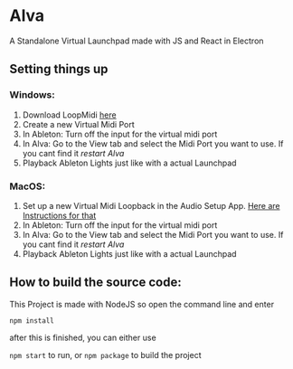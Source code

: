 # Alva
A Standalone Virtual Launchpad made with JS and React in Electron

## Setting things up

### Windows:

1. Download LoopMidi [here](https://www.tobias-erichsen.de/software/loopmidi.html)
2. Create a new Virtual Midi Port
3. In Ableton: Turn off the input for the virtual midi port
4. In Alva: Go to the View tab and select the Midi Port you want to use. If you cant find it *restart Alva*
5. Playback Ableton Lights just like with a actual Launchpad

### MacOS:
1. Set up a new Virtual Midi Loopback in the Audio Setup App. [Here are Instructions for that](https://www.skratchdot.com/2016/01/creating-virtual-midi-ports-on-osx/)
2. In Ableton: Turn off the input for the virtual midi port
3. In Alva: Go to the View tab and select the Midi Port you want to use. If you cant find it *restart Alva*
4. Playback Ableton Lights just like with a actual Launchpad

## How to build the source code:

This Project is made with NodeJS so open the command line and enter

`npm install`

after this is finished, you can either use

`npm start` to run, or `npm package` to build the project
